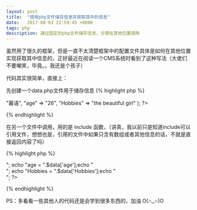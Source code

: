 ```yaml
---
layout: post
title:  "使用php文件储存信息并获取其中的信息"
date:   2017-08-03 22:59:45 +0800
tags: php
description: 通过固定的php文件储存信息，方便在其他位置调用
---
```


虽然用了很久的框架，但是一直不太清楚框架中的配置文件具体是如何在其他位置实现获取其中信息的，正好最近在阅读一个CMS系统时看到了这种写法（大佬们不要嘲笑，毕竟。。我还是个孩子）

代码其实很简单，直接上：

先创建一个data.php文件用于储存信息
{% highlight php %}
<?php
return array(
    "name" => "暮语",
    "age"  => "26",
    "Hobbies"  => "the beautiful girl"
  );
?>
{% endhighlight %}

在另一个文件中调用，用的是 include 函数，（讲真，我以前只是知道include可以引用文件，想想也是，引用的文件中如果只含有数组或者其他信息的话，不就是直接返回内容了吗）

{% highlight php %}
<?php
  $data = include("data.php");
  echo "name = ".$data['name'];echo "<br/>";
  echo "age = ".$data['age'];echo "<br/>";
  echo "Hobbies = ".$data['Hobbies'];echo "<br/>";
?>
{% endhighlight %}


PS：多看看一些其他人的代码还是会学到很多东西的，加油 O(∩_∩)O
